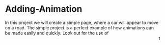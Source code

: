 # Adding-Animation
In this project
 we will create a simple page,
 where a car will
 appear to move on a road. 
The simple project is a perfect
 example of how animations 
can be made easily and quickly. Look out for the use of <marquee> tag for creating this simple animation. Try adding more objects and making them move in different directions for more fun. 
